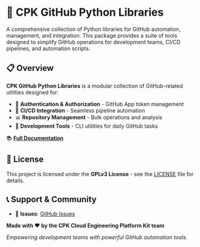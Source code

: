 # 🐙 CPK GitHub Python Libraries

A comprehensive collection of Python libraries for GitHub automation, management, and integration. This package provides a suite of tools designed to simplify GitHub operations for development teams, CI/CD pipelines, and automation scripts.

## 📋 Overview

**CPK GitHub Python Libraries** is a modular collection of GitHub-related utilities designed for:
- 🔐 **Authentication & Authorization** - GitHub App token management
- 🚀 **CI/CD Integration** - Seamless pipeline automation
- 📊 **Repository Management** - Bulk operations and analysis
- 🔧 **Development Tools** - CLI utilities for daily GitHub tasks


📚 **[Full Documentation](cpk_lib_python_github/README.md)**


## 📄 License

This project is licensed under the **GPLv3 License** - see the [LICENSE](LICENSE) file for details.

## 📞 Support & Community

- 🐛 **Issues**: [GitHub Issues](https://github.com/opencpk/cpk-lib-python-github/issues)


**Made with ❤️ by the CPK Cloud Engineering Platform Kit team**

*Empowering development teams with powerful GitHub automation tools.*
